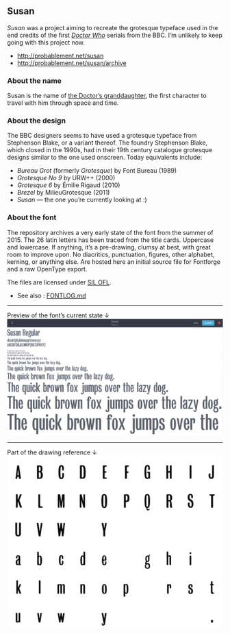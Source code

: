 ## Susan

_Susan_ was a project aiming to recreate the grotesque typeface used in the end credits of the first [_Doctor Who_](http://en.wikipedia.org/wiki/Doctor_Who) serials from the BBC. I’m unlikely to keep going with this project now.

* http://probablement.net/susan
* http://probablement.net/susan/archive

### About the name

Susan is the name of [the Doctor’s granddaughter](http://en.wikipedia.org/wiki/Susan_Foreman), the first character to travel with him through space and time.

### About the design

The BBC designers seems to have used a grotesque typeface from Stephenson Blake, or a variant thereof. The foundry Stephenson Blake, which closed in the 1990s, had in their 19th century catalogue grotesque designs similar to the one used onscreen. Today equivalents include:

* *Bureau Grot* (formerly *Grotesque*) by Font Bureau (1989)
* *Grotesque No 9* by URW++ (2000)
* *Grotesque 6* by Émilie Rigaud (2010)
* *Brezel* by MilieuGrotesque (2011)
* *Susan* — the one you’re currently looking at :)

### About the font

The repository archives a very early state of the font from the summer of 2015. The 26 latin letters has been traced from the title cards. Uppercase and lowercase. If anything, it’s a pre-drawing, clumsy at best, with great room to improve upon. No diacritics, punctuation, figures, other alphabet, kerning, or anything else. Are hosted here an initial source file for Fontforge and a raw OpenType export.

The files are licensed under [SIL OFL](http://scripts.sil.org/OFL).

* See also : [FONTLOG.md](FONTLOG.md)

---

Preview of the font’s current state ↓
![preview](documentation/susan-0.2_preview.png)

---

Part of the drawing reference ↓
![reference](documentation/letters_reference.png)
